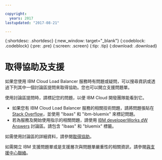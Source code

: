 ```yaml
---

copyright:
  years: 2017
lastupdated: "2017-08-21"

---
```


{:shortdesc: .shortdesc}
{:new_window: target="_blank"}
{:codeblock: .codeblock}
{:pre: .pre}
{:screen: .screen}
{:tip: .tip}
{:download: .download}

# 取得協助及支援

如果您使用 IBM Cloud Load Balancer 服務時有問題或疑問，可以搜尋資訊或透過下列其中一個討論區提問來取得協助。您也可以開立支援問題單。

使用討論區提問時，請標記您的問題，以便 IBM Cloud 開發團隊能看到它。

* 如果您有 IBM Cloud Load Balancer 服務的相關技術問題，請將問題張貼在 [Stack Overflow](https://stackoverflow.com/search?q=lbaas+ibm-bluemix)，並使用 "lbaas" 和 "ibm-bluemix" 來標記問題。
* 若為服務及開始使用指示的相關問題，請使用 [IBM developerWorks dW Answers](https://developer.ibm.com/answers/topics/lbaas.html?smartspace=bluemix) 討論區。請包含 "lbaas" 和 "bluemix" 標籤。

如需使用討論區的詳細資料，請參閱[取得協助](https://console.bluemix.net/docs/support/index.html#getting-help)。

如需開立 IBM 支援問題單或是支援層次與問題單嚴重性的相關資訊，請參閱[與支援中心聯絡](https://console.bluemix.net/docs/support/index.html#contacting-support)。
